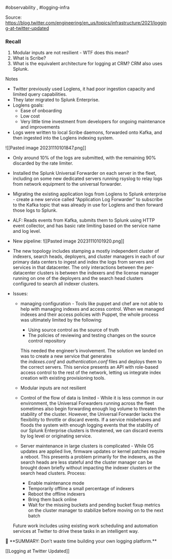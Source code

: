 #observability , #logging-infra

Source: https://blog.twitter.com/engineering/en_us/topics/infrastructure/2021/logging-at-twitter-updated
### Recall

1. Modular inputs are not resilient - WTF does this mean?
2. What is Scribe?
3. What is the equivalent architecture for logging at CRM? CRM also uses Splunk.

Notes
- Twitter previously used Loglens, it had poor ingestion capacity and limited query capabilities.
- They later migrated to Splunk Enterprise.
- Loglens goals:
    - Ease of onboarding
    - Low cost
    - Very little time investment from developers for ongoing maintenance and improvements
- Logs were written to local Scribe daemons, forwarded onto Kafka, and then ingested into the Loglens indexing system.

![[Pasted image 20231110101847.png]]


- Only around 10% of the logs are submitted, with the remaining 90% discarded by the rate limiter.
- Installed the Splunk Universal Forwarder on each server in the fleet, including on some new dedicated servers running rsyslog to relay logs from network equipment to the universal forwarder.
- Migrating the existing application logs from Loglens to Splunk enterprise - create a new service called “Application Log Forwarder” to subscribe to the Kafka topic that was already in use for Loglens and then forward those logs to Splunk.
- ALF: Reads events from Kafka, submits them to Splunk using HTTP event collector, and has basic rate limiting based on the service name and log level.
- New pipeline:
![[Pasted image 20231110101920.png]]
- The new topology includes stamping a mostly independent cluster of indexers, search heads, deployers, and cluster managers in each of our primary data centers to ingest and index the logs from servers and services in that datacenter. The only interactions between the per-datacenter clusters is between the indexers and the license manager running on one of the deployers and the search head clusters configured to search all indexer clusters.
    
- Issues:
    
    - managing configuration - Tools like puppet and chef are not able to help with managing indexes and access control. When we managed indexes and their access policies with Puppet, the whole process was ultimately limited by the following:
        
        - Using source control as the source of truth
        - The policies of reviewing and testing changes on the source control repository
        
        This needed the engineer’s involvement. The solution we landed on was to create a new service that generates the _indexes.conf_ and _authentication.conf_ files and deploys them to the correct servers. This service presents an API with role-based access control to the rest of the network, letting us integrate index creation with existing provisioning tools.
        
    - Modular inputs are not resilient
        
    - Control of the flow of data is limited - While it is less common in our environment, the Universal Forwarders running across the fleet sometimes also begin forwarding enough log volume to threaten the stability of the cluster. However, the Universal Forwarder lacks the flexibility to throttle or discard events. If a service misbehaves and floods the system with enough logging events that the stability of our Splunk Enterprise clusters is threatened, we can discard events by log level or originating service.
        
    - Server maintenance in large clusters is complicated - While OS updates are applied live, firmware updates or kernel patches require a reboot. This presents a problem primarily for the indexers, as the search heads are less stateful and the cluster manager can be brought down briefly without impacting the indexer clusters or the search head clusters. Process:
        
        - Enable maintenance mode
        - Temporarily offline a small percentage of indexers
        - Reboot the offline indexers
        - Bring them back online
        - Wait for the missing buckets and pending bucket fixup metrics on the cluster manager to stabilize before moving on to the next batch
    
    Future work includes using existing work scheduling and automation services at Twitter to drive these tasks in an intelligent way.
    

<aside> 📌 **SUMMARY: Don’t waste time building your own logging platform.**

</aside>


[[Logging at Twitter Updated]]